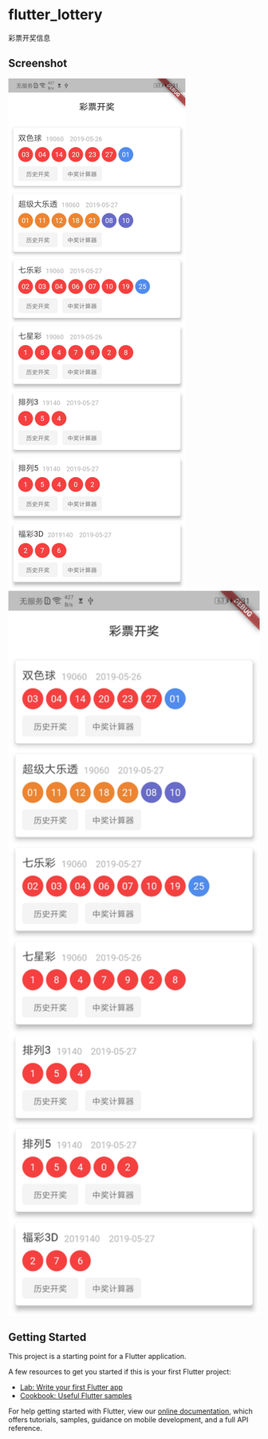# flutter_lottery

彩票开奖信息

## Screenshot
![](screenshot/694C622BC12224B8B9DDF2152464294D.jpg)
<img src="screenshot/694C622BC12224B8B9DDF2152464294D.jpg" width="1080" align=center />

## Getting Started

This project is a starting point for a Flutter application.

A few resources to get you started if this is your first Flutter project:

- [Lab: Write your first Flutter app](https://flutter.dev/docs/get-started/codelab)
- [Cookbook: Useful Flutter samples](https://flutter.dev/docs/cookbook)

For help getting started with Flutter, view our 
[online documentation](https://flutter.dev/docs), which offers tutorials, 
samples, guidance on mobile development, and a full API reference.
